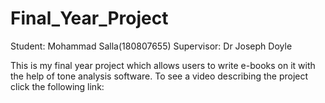 # Final_Year_Project
Student: Mohammad Salla(180807655)
Supervisor: Dr Joseph Doyle

This is my final year project which allows users to write e-books on it with the help of tone analysis software.
To see a video describing the project click the following link:
